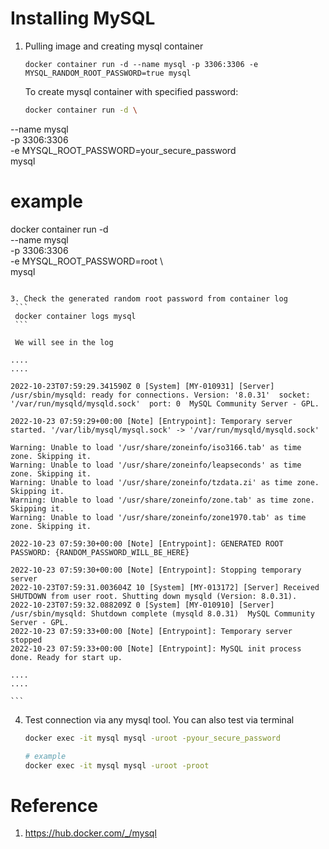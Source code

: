 # Installing MySQL 
1. Pulling image and creating mysql container
    ```
    docker container run -d --name mysql -p 3306:3306 -e MYSQL_RANDOM_ROOT_PASSWORD=true mysql
    ```

    To create mysql container with specified password:
   ```bash
   docker container run -d \
  --name mysql \
  -p 3306:3306 \
  -e MYSQL_ROOT_PASSWORD=your_secure_password \
  mysql

   # example
   docker container run -d \
  --name mysql \
  -p 3306:3306 \
  -e MYSQL_ROOT_PASSWORD=root \                
  mysql

   ```

3. Check the generated random root password from container log
    ```
    docker container logs mysql
    ```

    We will see in the log
   ```
    ....
    ....

    2022-10-23T07:59:29.341590Z 0 [System] [MY-010931] [Server] /usr/sbin/mysqld: ready for connections. Version: '8.0.31'  socket: '/var/run/mysqld/mysqld.sock'  port: 0  MySQL Community Server - GPL.

    2022-10-23 07:59:29+00:00 [Note] [Entrypoint]: Temporary server started. '/var/lib/mysql/mysql.sock' -> '/var/run/mysqld/mysqld.sock'
    
    Warning: Unable to load '/usr/share/zoneinfo/iso3166.tab' as time zone. Skipping it.
    Warning: Unable to load '/usr/share/zoneinfo/leapseconds' as time zone. Skipping it.
    Warning: Unable to load '/usr/share/zoneinfo/tzdata.zi' as time zone. Skipping it.
    Warning: Unable to load '/usr/share/zoneinfo/zone.tab' as time zone. Skipping it.
    Warning: Unable to load '/usr/share/zoneinfo/zone1970.tab' as time zone. Skipping it.
    
    2022-10-23 07:59:30+00:00 [Note] [Entrypoint]: GENERATED ROOT PASSWORD: {RANDOM_PASSWORD_WILL_BE_HERE}
    
    2022-10-23 07:59:30+00:00 [Note] [Entrypoint]: Stopping temporary server
    2022-10-23T07:59:31.003604Z 10 [System] [MY-013172] [Server] Received SHUTDOWN from user root. Shutting down mysqld (Version: 8.0.31).
    2022-10-23T07:59:32.088209Z 0 [System] [MY-010910] [Server] /usr/sbin/mysqld: Shutdown complete (mysqld 8.0.31)  MySQL Community Server - GPL.
    2022-10-23 07:59:33+00:00 [Note] [Entrypoint]: Temporary server stopped
    2022-10-23 07:59:33+00:00 [Note] [Entrypoint]: MySQL init process done. Ready for start up.

    ....
    ....

    ```

    
4. Test connection via any mysql tool.
   You can also test via terminal
   ```bash
   docker exec -it mysql mysql -uroot -pyour_secure_password

   # example
   docker exec -it mysql mysql -uroot -proot
   ```

# Reference
1. https://hub.docker.com/_/mysql

